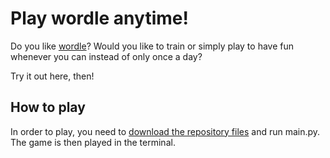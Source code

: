 # Play wordle anytime!

Do you like [wordle](https://www.nytimes.com/games/wordle/index.html)? Would you like to train or simply play to have fun whenever you can instead of only once a day?

Try it out here, then!

## How to play

In order to play, you need to [download the repository files](https://github.com/AloizioMacedo/wordle/archive/refs/heads/master.zip) and run main.py. The game is then played
in the terminal.
